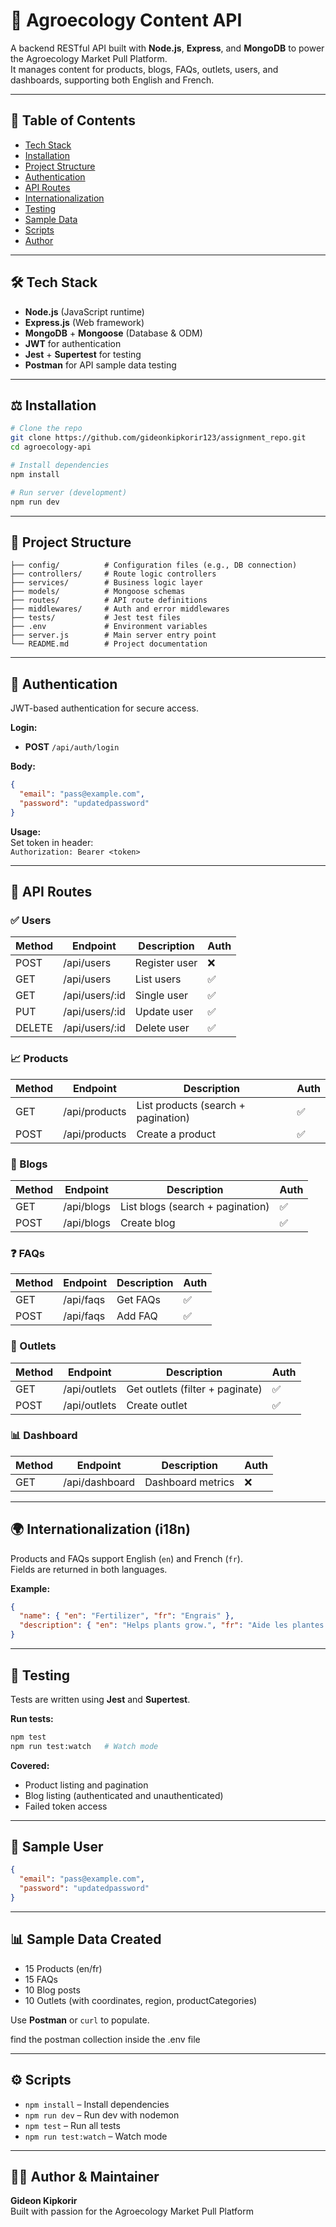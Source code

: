 # 🌿 Agroecology Content API

A backend RESTful API built with **Node.js**, **Express**, and **MongoDB** to power the Agroecology Market Pull Platform.  
It manages content for products, blogs, FAQs, outlets, users, and dashboards, supporting both English and French.

---

## 📄 Table of Contents

- [Tech Stack](#️-tech-stack)
- [Installation](#️-installation)
- [Project Structure](#project-structure)
- [Authentication](#-authentication)
- [API Routes](#-api-routes)
- [Internationalization](#-internationalization-i18n)
- [Testing](#-testing)
- [Sample Data](#sample-data)
- [Scripts](#️-scripts)
- [Author](#-author--maintainer)

---

## 🛠️ Tech Stack

- **Node.js** (JavaScript runtime)
- **Express.js** (Web framework)
- **MongoDB** + **Mongoose** (Database & ODM)
- **JWT** for authentication
- **Jest** + **Supertest** for testing
- **Postman** for API sample data testing

---

## ⚖️ Installation

```bash
# Clone the repo
git clone https://github.com/gideonkipkorir123/assignment_repo.git
cd agroecology-api

# Install dependencies
npm install

# Run server (development)
npm run dev
```

---

## 📁 Project Structure

```
├── config/          # Configuration files (e.g., DB connection)
├── controllers/     # Route logic controllers
├── services/        # Business logic layer
├── models/          # Mongoose schemas
├── routes/          # API route definitions
├── middlewares/     # Auth and error middlewares
├── tests/           # Jest test files
├── .env             # Environment variables
├── server.js        # Main server entry point
└── README.md        # Project documentation
```

---

## 🔐 Authentication

JWT-based authentication for secure access.

**Login:**

- **POST** `/api/auth/login`

**Body:**
```json
{
  "email": "pass@example.com",
  "password": "updatedpassword"
}
```

**Usage:**  
Set token in header:  
`Authorization: Bearer <token>`

---

## 🚪 API Routes

### ✅ Users

| Method | Endpoint           | Description      | Auth |
|--------|--------------------|------------------|------|
| POST   | /api/users         | Register user    | ❌   |
| GET    | /api/users         | List users       | ✅   |
| GET    | /api/users/:id     | Single user      | ✅   |
| PUT    | /api/users/:id     | Update user      | ✅   |
| DELETE | /api/users/:id     | Delete user      | ✅   |

### 📈 Products

| Method | Endpoint           | Description                  | Auth |
|--------|--------------------|------------------------------|------|
| GET    | /api/products      | List products (search + pagination) | ✅   |
| POST   | /api/products      | Create a product             | ✅   |

### 📖 Blogs

| Method | Endpoint           | Description                  | Auth |
|--------|--------------------|------------------------------|------|
| GET    | /api/blogs         | List blogs (search + pagination) |   ✅ |
| POST   | /api/blogs         | Create blog                  | ✅   |

### ❓ FAQs

| Method | Endpoint           | Description      | Auth |
|--------|--------------------|------------------|------|
| GET    | /api/faqs          | Get FAQs         | ✅   |
| POST   | /api/faqs          | Add FAQ          | ✅   |

### 🏢 Outlets

| Method | Endpoint           | Description                  | Auth |
|--------|--------------------|------------------------------|------|
| GET    | /api/outlets       | Get outlets (filter + paginate) | ✅   |
| POST   | /api/outlets       | Create outlet                | ✅   |

### 📊 Dashboard

| Method | Endpoint           | Description      | Auth |
|--------|--------------------|------------------|------|
| GET    | /api/dashboard     | Dashboard metrics| ❌   |

---

## 🌍 Internationalization (i18n)

Products and FAQs support English (`en`) and French (`fr`).  
Fields are returned in both languages.

**Example:**
```json
{
  "name": { "en": "Fertilizer", "fr": "Engrais" },
  "description": { "en": "Helps plants grow.", "fr": "Aide les plantes à pousser." }
}
```

---

## 🔮 Testing

Tests are written using **Jest** and **Supertest**.

**Run tests:**
```bash
npm test
npm run test:watch   # Watch mode
```

**Covered:**
- Product listing and pagination
- Blog listing (authenticated and unauthenticated)
- Failed token access

---

## 👤 Sample User

```json
{
  "email": "pass@example.com",
  "password": "updatedpassword"
}
```

---

## 📊 Sample Data Created

- 15 Products (en/fr)
- 15 FAQs
- 10 Blog posts
- 10 Outlets (with coordinates, region, productCategories)

Use **Postman** or `curl` to populate.

find the postman collection inside the .env file

---

## ⚙️ Scripts

- `npm install`        – Install dependencies
- `npm run dev`        – Run dev with nodemon
- `npm test`           – Run all tests
- `npm run test:watch` – Watch mode

---

## 👨‍💼 Author & Maintainer

**Gideon Kipkorir**  
Built with passion for the Agroecology Market Pull Platform